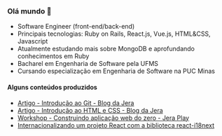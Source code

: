 ### Olá mundo 👋

- Software Engineer (front-end/back-end) 
- Principais tecnologias: Ruby on Rails, React.js, Vue.js, HTML&CSS, Javascript
- Atualmente estudando mais sobre MongoDB e aprofundando conhecimentos em Ruby
- Bacharel em Engenharia de Software pela UFMS
- Cursando especialização em Engenharia de Software na PUC Minas


#### Alguns conteúdos produzidos
- [Artigo - Introdução ao Git - Blog da Jera](https://jera.com.br/blog/6620/desenvolvimento/guia-do-dev-iniciante-introducao-ao-git)
- [Artigo - Introdução ao HTML e CSS - Blog da Jera](https://jera.com.br/blog/6824/guia-do-dev-iniciante/guia-do-dev-iniciante-introducao-ao-html-e-css)
- [Workshop - Construindo aplicação web do zero - Jera Play](https://github.com/rhebecaabreu/workshop-build-web-application)
- [Internacionalizando um projeto React com a biblioteca react-i18next](https://medium.com/rd-shipit/internacionalizando-um-projeto-react-com-a-biblioteca-react-i18next-e9c24f3754f9)

